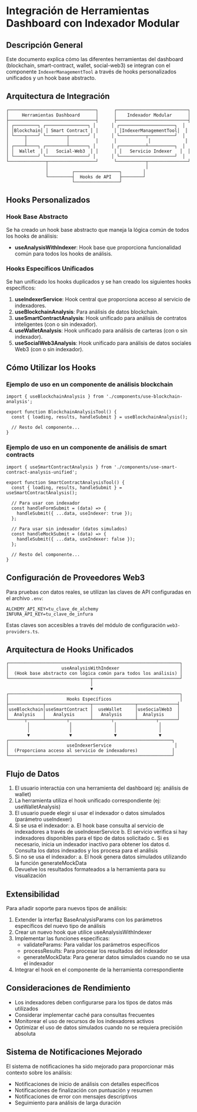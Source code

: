 # Integración de Herramientas Dashboard con Indexador Modular

## Descripción General

Este documento explica cómo las diferentes herramientas del dashboard (blockchain, smart-contract, wallet, social-web3) se integran con el componente `IndexerManagementTool` a través de hooks personalizados unificados y un hook base abstracto.

## Arquitectura de Integración

```
┌─────────────────────────────────┐      ┌───────────────────────────┐
│     Herramientas Dashboard      │      │    Indexador Modular      │
├─────────────────────────────────┤      ├───────────────────────────┤
│ ┌─────────┐ ┌────────────────┐ │      │ ┌─────────────────────┐  │
│ │Blockchain│ │ Smart Contract │ │      │ │IndexerManagementTool│  │
│ └────┬────┘ └────────┬───────┘ │      │ └──────────┬──────────┘  │
│      │               │          │      │            │             │
│ ┌────┴────┐ ┌────────┴───────┐ │      │ ┌──────────┴──────────┐  │
│ │  Wallet  │ │   Social-Web3  │ │      │ │   Servicio Indexer   │  │
│ └─────────┘ └────────────────┘ │      │ └─────────────────────┘  │
└──────────────┬──────────────────┘      └───────────┬───────────────┘
               │                                     │
               │         ┌─────────────────┐        │
               └─────────┤  Hooks de API   ├────────┘
                         └─────────────────┘
```

## Hooks Personalizados

### Hook Base Abstracto

Se ha creado un hook base abstracto que maneja la lógica común de todos los hooks de análisis:

- **useAnalysisWithIndexer**: Hook base que proporciona funcionalidad común para todos los hooks de análisis.

### Hooks Específicos Unificados

Se han unificado los hooks duplicados y se han creado los siguientes hooks específicos:

1. **useIndexerService**: Hook central que proporciona acceso al servicio de indexadores.
2. **useBlockchainAnalysis**: Para análisis de datos blockchain.
3. **useSmartContractAnalysis**: Hook unificado para análisis de contratos inteligentes (con o sin indexador).
4. **useWalletAnalysis**: Hook unificado para análisis de carteras (con o sin indexador).
5. **useSocialWeb3Analysis**: Hook unificado para análisis de datos sociales Web3 (con o sin indexador).

## Cómo Utilizar los Hooks

### Ejemplo de uso en un componente de análisis blockchain

```tsx
import { useBlockchainAnalysis } from './components/use-blockchain-analysis';

export function BlockchainAnalysisTool() {
  const { loading, results, handleSubmit } = useBlockchainAnalysis();
  
  // Resto del componente...
}
```

### Ejemplo de uso en un componente de análisis de smart contracts

```tsx
import { useSmartContractAnalysis } from './components/use-smart-contract-analysis-unified';

export function SmartContractAnalysisTool() {
  const { loading, results, handleSubmit } = useSmartContractAnalysis();
  
  // Para usar con indexador
  const handleFormSubmit = (data) => {
    handleSubmit({ ...data, useIndexer: true });
  };
  
  // Para usar sin indexador (datos simulados)
  const handleMockSubmit = (data) => {
    handleSubmit({ ...data, useIndexer: false });
  };
  
  // Resto del componente...
}
```

## Configuración de Proveedores Web3

Para pruebas con datos reales, se utilizan las claves de API configuradas en el archivo `.env`:

```
ALCHEMY_API_KEY=tu_clave_de_alchemy
INFURA_API_KEY=tu_clave_de_infura
```

Estas claves son accesibles a través del módulo de configuración `web3-providers.ts`.

## Arquitectura de Hooks Unificados

```
┌─────────────────────────────────────────────────────────────────┐
│                    useAnalysisWithIndexer                       │
│  (Hook base abstracto con lógica común para todos los análisis) │
└───────────────────────────────┬─────────────────────────────────┘
                                │
                                ▼
┌─────────────────────────────────────────────────────────────────┐
│                      Hooks Específicos                          │
├─────────────┬─────────────────┬────────────────┬───────────────┤
│useBlockchain│useSmartContract │  useWallet     │useSocialWeb3  │
│  Analysis   │   Analysis      │   Analysis     │  Analysis     │
└──────┬──────┴────────┬────────┴───────┬────────┴───────┬───────┘
        │               │                │                │
        │               │                │                │
        ▼               ▼                ▼                ▼
┌──────────────────────────────────────────────────────────────┐
│                      useIndexerService                        │
│  (Proporciona acceso al servicio de indexadores)             │
└──────────────────────────────────────────────────────────────┘
```

## Flujo de Datos

1. El usuario interactúa con una herramienta del dashboard (ej: análisis de wallet)
2. La herramienta utiliza el hook unificado correspondiente (ej: useWalletAnalysis)
3. El usuario puede elegir si usar el indexador o datos simulados (parámetro useIndexer)
4. Si se usa el indexador:
   a. El hook base consulta al servicio de indexadores a través de useIndexerService
   b. El servicio verifica si hay indexadores disponibles para el tipo de datos solicitado
   c. Si es necesario, inicia un indexador inactivo para obtener los datos
   d. Consulta los datos indexados y los procesa para el análisis
5. Si no se usa el indexador:
   a. El hook genera datos simulados utilizando la función generateMockData
6. Devuelve los resultados formateados a la herramienta para su visualización

## Extensibilidad

Para añadir soporte para nuevos tipos de análisis:

1. Extender la interfaz BaseAnalysisParams con los parámetros específicos del nuevo tipo de análisis
2. Crear un nuevo hook que utilice useAnalysisWithIndexer
3. Implementar las funciones específicas:
   - validateParams: Para validar los parámetros específicos
   - processResults: Para procesar los resultados del indexador
   - generateMockData: Para generar datos simulados cuando no se usa el indexador
4. Integrar el hook en el componente de la herramienta correspondiente

## Consideraciones de Rendimiento

- Los indexadores deben configurarse para los tipos de datos más utilizados
- Considerar implementar caché para consultas frecuentes
- Monitorear el uso de recursos de los indexadores activos
- Optimizar el uso de datos simulados cuando no se requiera precisión absoluta

## Sistema de Notificaciones Mejorado

El sistema de notificaciones ha sido mejorado para proporcionar más contexto sobre los análisis:

- Notificaciones de inicio de análisis con detalles específicos
- Notificaciones de finalización con puntuación y resumen
- Notificaciones de error con mensajes descriptivos
- Seguimiento para análisis de larga duración